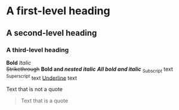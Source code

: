# A first-level heading
## A second-level heading
### A third-level heading
**Bold**  _Italic_  
~~Strikethrough~~
**Bold and _nested italic_**
***All bold and italic***
<sub>Subscript</sub> text
<sup>Superscript</sup> text
<ins>Underline</ins> text

Text that is not a quote
> Text that is a quote
